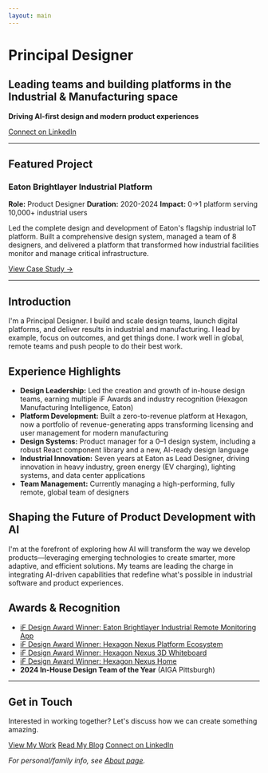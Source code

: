 ```yaml
---
layout: main
---
```


# Principal Designer

## Leading teams and building platforms in the Industrial & Manufacturing space

**Driving AI-first design and modern product experiences**

[Connect on LinkedIn](https://linkedin.com/in/iantodhunter)

---

## Featured Project

<div class="featured-project">
  <h3>Eaton Brightlayer Industrial Platform</h3>
  <div class="project-meta">
    <span><strong>Role:</strong> Product Designer</span>
    <span><strong>Duration:</strong> 2020-2024</span>
    <span><strong>Impact:</strong> 0→1 platform serving 10,000+ industrial users</span>
  </div>
  <p>Led the complete design and development of Eaton's flagship industrial IoT platform. Built a comprehensive design system, managed a team of 8 designers, and delivered a platform that transformed how industrial facilities monitor and manage critical infrastructure.</p>
  <a href="/work" class="project-link">View Case Study →</a>
</div>

---

## Introduction

I'm a Principal Designer. I build and scale design teams, launch digital platforms, and deliver results in industrial and manufacturing. I lead by example, focus on outcomes, and get things done. I work well in global, remote teams and push people to do their best work.

## Experience Highlights

- **Design Leadership:** Led the creation and growth of in-house design teams, earning multiple iF Awards and industry recognition (Hexagon Manufacturing Intelligence, Eaton)
- **Platform Development:** Built a zero-to-revenue platform at Hexagon, now a portfolio of revenue-generating apps transforming licensing and user management for modern manufacturing
- **Design Systems:** Product manager for a 0–1 design system, including a robust React component library and a new, AI-ready design language
- **Industrial Innovation:** Seven years at Eaton as Lead Designer, driving innovation in heavy industry, green energy (EV charging), lighting systems, and data center applications
- **Team Management:** Currently managing a high-performing, fully remote, global team of designers

## Shaping the Future of Product Development with AI

I'm at the forefront of exploring how AI will transform the way we develop products—leveraging emerging technologies to create smarter, more adaptive, and efficient solutions. My teams are leading the charge in integrating AI-driven capabilities that redefine what's possible in industrial software and product experiences.

## Awards & Recognition

- [iF Design Award Winner: Eaton Brightlayer Industrial Remote Monitoring App](https://ifdesign.com/en/winner-ranking/project/eaton-brightlayer-industrial-remote-monitoring-app/316753)
- [iF Design Award Winner: Hexagon Nexus Platform Ecosystem](https://ifdesign.com/en/winner-ranking/project/nexus-platform-ecosystem/642983)
- [iF Design Award Winner: Hexagon Nexus 3D Whiteboard](https://ifdesign.com/en/winner-ranking/project/nexus-3d-whiteboard/643025)
- [iF Design Award Winner: Hexagon Nexus Home](https://ifdesign.com/en/winner-ranking/project/nexus-home/643106)
- **2024 In-House Design Team of the Year** (AIGA Pittsburgh)

---

<div class="get-in-touch">
  <h2>Get in Touch</h2>
  <p>Interested in working together? Let's discuss how we can create something amazing.</p>
  <div class="cta-links">
    <a href="/work">View My Work</a>
    <a href="/blog">Read My Blog</a>
    <a href="https://linkedin.com/in/iantodhunter">Connect on LinkedIn</a>
  </div>
</div>

*For personal/family info, see [About page](/about).*

